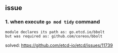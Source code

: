 ## issue

### 1. when execute `go mod tidy` command
```
module declares its path as: go.etcd.io/bbolt
but was required as: github.com/coreos/bbolt
```

solved: https://github.com/etcd-io/etcd/issues/11739